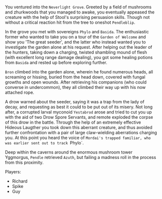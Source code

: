 You ventured into the `Neverlight Grove`. Greeted by a field of mushrooms and zhurkwoods that you managed to awake, you eventually appeased the creature with the help of Stool's surprising persuasion skills. Though not without a critical reaction hit from the tree to oneshot `Pendleblip`.

In the grove you met with sovereigns `Phylo` and `Basida`. The enthusiastic former who wanted to take you on a tour of the `Garden of Welcome` and show you 'The great seeder', and the latter who instead wanted you to investigate the garden alone at his request. After helping out the leader of the hunters, taking down a charging, twisted shambling mound of flesh (with excellent long range damage dealing), you got some healing potions from `Basida` and rested up before exploring further.

`Bron` climbed into the garden alone, wherein he found numerous heads, all screaming or hissing, buried from the head down, covered with fungal growths and open wounds. After retrieving his companions (who could converse in undercommon), they all climbed their way up with his now attached rope.

A drow warned about the seeder, saying it was a trap from the lady of decay, and requesting as best it could to be put out of its misery. Not long after, a corrupted larval myconoid `Yestabrod` arose and tried to cut you up with the aid of two Drow Spore Servants, and remote exploded the corpse of this drow in the battle. Through the help of an extremely effective Hideous Laugther you took down this aberrant creature, and thus avoided further confrontation with a pair of large claw-wielding aberrations charging you. At this point you heard the voice of `Mordai's trapped familiar, who was earlier sent out to track `Phylo`.

Deep within the caverns around the enormous mushroom tower Yggmorgus, `Pendle` retrieved `Azuth`, but failing a madness roll in the process from this proximity.

Players:
- Richard
- Spike
- Guy